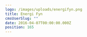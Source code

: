 ```yaml
---
logo: /images/uploads/energifyn.png
title: Energi Fyn
cmsUserSlug: ""
date: 2016-04-07T00:00:00.000Z
position: 165
---
```


